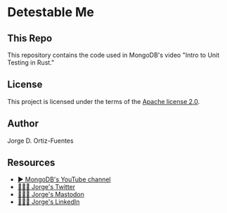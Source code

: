 # Detestable Me

## This Repo

This repository contains the code used in MongoDB's video "Intro to Unit Testing in Rust."

## License

This project is licensed under the terms of the [Apache license 2.0](./LICENSE.txt).

## Author

Jorge D. Ortiz-Fuentes

## Resources

- [▶️ MongoDB's YouTube channel](https://www.youtube.com/c/MongoDBofficial)
- [🙋🏻‍♂️ Jorge's Twitter](https://twitter.com/jdortiz)
- [🙋🏻‍♂️ Jorge's Mastodon](https://fosstodon.org/@jdortiz)
- [🧑🏻‍💻 Jorge's LinkedIn](https://www.linkedin.com/in/jorgeortiz/)
